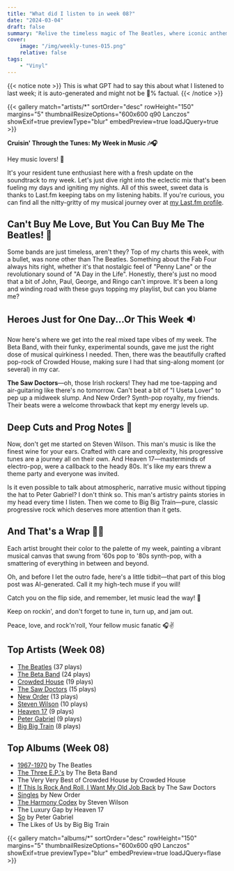 ```yaml
---
title: "What did I listen to in week 08?"
date: "2024-03-04"
draft: false
summary: "Relive the timeless magic of The Beatles, where iconic anthems meet enduring melodies!"
cover:
    image: "/img/weekly-tunes-015.png"
    relative: false
tags:
    - "Vinyl"
---
```


{{< notice note >}}
This is what GPT had to say this about what I listened to last week; it is auto-generated and might not be 💯% factual.
{{< /notice >}}

{{< gallery match="artists/*" sortOrder="desc" rowHeight="150" margins="5" thumbnailResizeOptions="600x600 q90 Lanczos" showExif=true previewType="blur" embedPreview=true loadJQuery=true >}}

**Cruisin' Through the Tunes: My Week in Music 🎶🎧**

Hey music lovers! 🤘

It's your resident tune enthusiast here with a fresh update on the soundtrack to my week. Let's just dive right into the eclectic mix that's been fueling my days and igniting my nights. All of this sweet, sweet data is thanks to Last.fm keeping tabs on my listening habits. If you're curious, you can find all the nitty-gritty of my musical journey over at [my Last.fm profile](https://www.last.fm/user/RussMckendrick).

## Can't Buy Me Love, But You Can Buy Me The Beatles! 🎸

Some bands are just timeless, aren't they? Top of my charts this week, with a bullet, was none other than The Beatles. Something about the Fab Four always hits right, whether it's that nostalgic feel of "Penny Lane" or the revolutionary sound of "A Day in the Life". Honestly, there's just no mood that a bit of John, Paul, George, and Ringo can't improve. It's been a long and winding road with these guys topping my playlist, but can you blame me?

## Heroes Just for One Day...Or This Week 🔉

Now here's where we get into the real mixed tape vibes of my week. The Beta Band, with their funky, experimental sounds, gave me just the right dose of musical quirkiness I needed. Then, there was the beautifully crafted pop-rock of Crowded House, making sure I had that sing-along moment (or several) in my car. 

**The Saw Doctors**—oh, those Irish rockers! They had me toe-tapping and air-guitaring like there's no tomorrow. Can't beat a bit of "I Useta Lover" to pep up a midweek slump. And New Order? Synth-pop royalty, my friends. Their beats were a welcome throwback that kept my energy levels up.

## Deep Cuts and Prog Notes 🎹

Now, don't get me started on Steven Wilson. This man's music is like the finest wine for your ears. Crafted with care and complexity, his progressive tunes are a journey all on their own. And Heaven 17—masterminds of electro-pop, were a callback to the heady 80s. It's like my ears threw a theme party and everyone was invited.

Is it even possible to talk about atmospheric, narrative music without tipping the hat to Peter Gabriel? I don't think so. This man's artistry paints stories in my head every time I listen. Then we come to Big Big Train—pure, classic progressive rock which deserves more attention than it gets.

## And That's a Wrap 📜✨

Each artist brought their color to the palette of my week, painting a vibrant musical canvas that swung from '60s pop to '80s synth-pop, with a smattering of everything in between and beyond.

Oh, and before I let the outro fade, here's a little tidbit—that part of this blog post was AI-generated. Call it my high-tech muse if you will!

Catch you on the flip side, and remember, let music lead the way! 🚀

Keep on rockin', and don't forget to tune in, turn up, and jam out.

Peace, love, and rock'n'roll,
Your fellow music fanatic 🎧✌️

## Top Artists (Week 08)

- [The Beatles](https://www.mckendrick.rocks/artist/the-beatles/) (37 plays)
- [The Beta Band](https://www.mckendrick.rocks/artist/the-beta-band/) (24 plays)
- [Crowded House](https://www.mckendrick.rocks/artist/crowded-house/) (19 plays)
- [The Saw Doctors](https://www.mckendrick.rocks/artist/the-saw-doctors/) (15 plays)
- [New Order](https://www.mckendrick.rocks/artist/new-order/) (13 plays)
- [Steven Wilson](https://www.mckendrick.rocks/artist/steven-wilson/) (10 plays)
- [Heaven 17](https://www.mckendrick.rocks/artist/heaven-17/) (9 plays)
- [Peter Gabriel](https://www.mckendrick.rocks/artist/peter-gabriel/) (9 plays)
- [Big Big Train](https://www.mckendrick.rocks/artist/big-big-train/) (8 plays)


## Top Albums (Week 08)

- [1967-1970](https://www.mckendrick.rocks/albums/1967-1970-28859359/) by The Beatles
- [The Three E.P.'s](https://www.mckendrick.rocks/albums/the-three-e-p-s-12647330/) by The Beta Band
- The Very Very Best of Crowded House by Crowded House
- [If This Is Rock And Roll, I Want My Old Job Back](https://www.mckendrick.rocks/albums/if-this-is-rock-and-roll-i-want-my-old-job-back-2736659/) by The Saw Doctors
- [Singles](https://www.mckendrick.rocks/albums/singles-9017905/) by New Order
- [The Harmony Codex](https://www.mckendrick.rocks/albums/the-harmony-codex-28432588/) by Steven Wilson
- The Luxury Gap by Heaven 17
- [So](https://www.mckendrick.rocks/albums/so-379036/) by Peter Gabriel
- The Likes of Us by Big Big Train


{{< gallery match="albums/*" sortOrder="desc" rowHeight="150" margins="5" thumbnailResizeOptions="600x600 q90 Lanczos" showExif=true previewType="blur" embedPreview=true loadJQuery=flase >}}